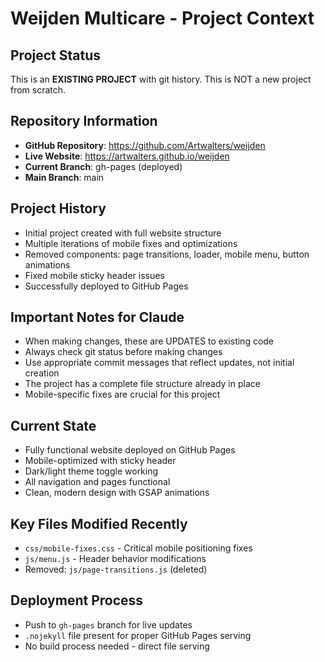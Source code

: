 # Weijden Multicare - Project Context

## Project Status
This is an **EXISTING PROJECT** with git history. This is NOT a new project from scratch.

## Repository Information
- **GitHub Repository**: https://github.com/Artwalters/weijden
- **Live Website**: https://artwalters.github.io/weijden
- **Current Branch**: gh-pages (deployed)
- **Main Branch**: main

## Project History
- Initial project created with full website structure
- Multiple iterations of mobile fixes and optimizations
- Removed components: page transitions, loader, mobile menu, button animations
- Fixed mobile sticky header issues
- Successfully deployed to GitHub Pages

## Important Notes for Claude
- When making changes, these are UPDATES to existing code
- Always check git status before making changes
- Use appropriate commit messages that reflect updates, not initial creation
- The project has a complete file structure already in place
- Mobile-specific fixes are crucial for this project

## Current State
- Fully functional website deployed on GitHub Pages
- Mobile-optimized with sticky header
- Dark/light theme toggle working
- All navigation and pages functional
- Clean, modern design with GSAP animations

## Key Files Modified Recently
- `css/mobile-fixes.css` - Critical mobile positioning fixes
- `js/menu.js` - Header behavior modifications
- Removed: `js/page-transitions.js` (deleted)

## Deployment Process
- Push to `gh-pages` branch for live updates
- `.nojekyll` file present for proper GitHub Pages serving
- No build process needed - direct file serving